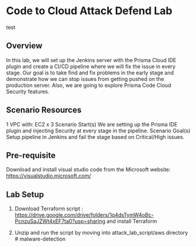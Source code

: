 # Code to Cloud Attack Defend Lab
test
## Overview

In this lab, we will set up the Jenkins server with the Prisma Cloud IDE plugin and create a CI/CD pipeline where we will fix the issue in every stage. Our goal is to take find and fix problems in the early stage and demonstrate how we can stop issues from getting pushed on the production server. Also, we are going to explore Prisma Code Cloud Security features.

## Scenario Resources
1 VPC with:
EC2 x 3
Scenario Start(s)
We are setting up the Prisma IDE plugin and injecting Security at every stage in the pipeline.
Scenario Goal(s)
Setup pipeline in Jenkins and fail the stage based on Critical/High issues.

## Pre-requisite 

Download and install visual studio code from the Microsoft website: https://visualstudio.microsoft.com/

## Lab Setup

1. Download Terraform script : https://drive.google.com/drive/folders/1q4dsTymW4oBc-PcnzuSaJZWt4xEF7ta0?usp=sharing and install Terraform

2. Unzip and run the script by moving into attack_lab_script/aws directory # malware-detection
